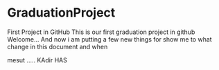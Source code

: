# GraduationProject
First Project in GitHub
This is our first graduation project in github
Welcome...
And now i am putting a few new things for show me to what change in this document and when

mesut .....
KAdir HAS 

